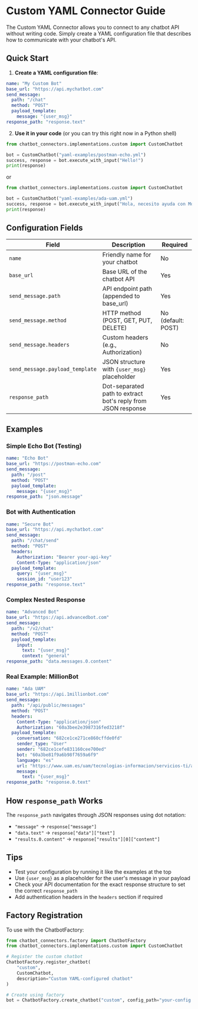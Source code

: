 # Custom YAML Connector Guide

The Custom YAML Connector allows you to connect
to any chatbot API without writing code.
Simply create a YAML configuration file
that describes how to communicate with your chatbot's API.

## Quick Start

1. **Create a YAML configuration file**:

```yaml
name: "My Custom Bot"
base_url: "https://api.mychatbot.com"
send_message:
  path: "/chat"
  method: "POST"
  payload_template:
    message: "{user_msg}"
response_path: "response.text"
```

2. **Use it in your code** (or you can try this right now in a Python shell)

```python
from chatbot_connectors.implementations.custom import CustomChatbot

bot = CustomChatbot("yaml-examples/postman-echo.yml")
success, response = bot.execute_with_input("Hello!")
print(response)
```

or

```python
from chatbot_connectors.implementations.custom import CustomChatbot

bot = CustomChatbot("yaml-examples/ada-uam.yml")
success, response = bot.execute_with_input("Hola, necesito ayuda con Moodle")
print(response)
```

## Configuration Fields

| Field | Description | Required |
|-------|-------------|----------|
| `name` | Friendly name for your chatbot | No |
| `base_url` | Base URL of the chatbot API | Yes |
| `send_message.path` | API endpoint path (appended to base_url) | Yes |
| `send_message.method` | HTTP method (POST, GET, PUT, DELETE) | No (default: POST) |
| `send_message.headers` | Custom headers (e.g., Authorization) | No |
| `send_message.payload_template` | JSON structure with `{user_msg}` placeholder | Yes |
| `response_path` | Dot-separated path to extract bot's reply from JSON response | Yes |

## Examples

### Simple Echo Bot (Testing)

```yaml
name: "Echo Bot"
base_url: "https://postman-echo.com"
send_message:
  path: "/post"
  method: "POST"
  payload_template:
    message: "{user_msg}"
response_path: "json.message"
```

### Bot with Authentication

```yaml
name: "Secure Bot"
base_url: "https://api.mychatbot.com"
send_message:
  path: "/chat/send"
  method: "POST"
  headers:
    Authorization: "Bearer your-api-key"
    Content-Type: "application/json"
  payload_template:
    query: "{user_msg}"
    session_id: "user123"
response_path: "response.text"
```

### Complex Nested Response

```yaml
name: "Advanced Bot"
base_url: "https://api.advancedbot.com"
send_message:
  path: "/v2/chat"
  method: "POST"
  payload_template:
    input:
      text: "{user_msg}"
      context: "general"
response_path: "data.messages.0.content"
```

### Real Example: MillionBot

```yaml
name: "Ada UAM"
base_url: "https://api.1millionbot.com"
send_message:
  path: "/api/public/messages"
  method: "POST"
  headers:
    Content-Type: "application/json"
    Authorization: "60a3bee2e3987316fed3218f"
  payload_template:
    conversation: "682ce1ce271ce860cffde0fd"
    sender_type: "User"
    sender: "682ce1cefe831160cee700ed"
    bot: "60a3be81f9a6b98f7659a6f9"
    language: "es"
    url: "https://www.uam.es/uam/tecnologias-informacion/servicios-ti/acceso-remoto-red"
    message:
      text: "{user_msg}"
response_path: "response.0.text"
```

## How `response_path` Works

The `response_path` navigates through JSON responses using dot notation:

- `"message"` → `response["message"]`
- `"data.text"` → `response["data"]["text"]`
- `"results.0.content"` → `response["results"][0]["content"]`

## Tips

- Test your configuration by running it like the examples at the top
- Use `{user_msg}` as a placeholder for the user's message in your payload
- Check your API documentation for the exact response structure to set the correct `response_path`
- Add authentication headers in the `headers` section if required

## Factory Registration

To use with the ChatbotFactory:

```python
from chatbot_connectors.factory import ChatbotFactory
from chatbot_connectors.implementations.custom import CustomChatbot

# Register the custom chatbot
ChatbotFactory.register_chatbot(
    "custom",
    CustomChatbot,
    description="Custom YAML-configured chatbot"
)

# Create using factory
bot = ChatbotFactory.create_chatbot("custom", config_path="your-config.yaml")
```
